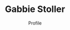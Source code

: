 ---
layout: userprofile
title:  "Gabbie Stoller" 
contributorId: '4'
categories: contributor
aID: '9999'
link: 'https://niche-news.github.io/contributor/gabbie-stoller.html'
author: 'Profile'
---